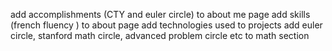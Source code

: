 add accomplishments (CTY and euler circle) to about me page
add skills (french fluency ) to about page
add technologies used to projects
add euler circle, stanford math circle, advanced problem circle etc to math section